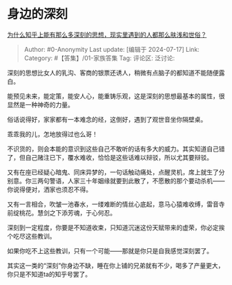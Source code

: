 # 身边的深刻
[为什么知乎上能有那么多深刻的思想，现实里遇到的人都那么肤浅和世俗？](https://www.zhihu.com/question/644027182/answer/3564225508)

> Author: #0-Anonymity
> Last update: [编辑于 2024-07-17]
> Link:
> Category: #【答集】/01-家族答集 
> Tag: 
> 评论区:
> 泛讨论:

深刻的思想比女人的乳沟、客商的银票还诱人，稍微有点脑子的都知道不能随便露白。

能预见未来，能定策，能安人心，能重铸乐观，这是深刻的思想最基本的属性，很显然是一种神奇的力量。

俗话说得好，家家都有一本难念的经，这倒好，遇到了观世音坐你隔壁桌。

乖乖我的儿，怎地放得过也么哥！

不识货的，则会本能的意识到这些自己不敢听的话有多大的威力。其实知道自己错了，但自己赌注已下，覆水难收，恰恰是这些话难以辩驳，所以尤其要辩驳。

又有在座已经疑心暗鬼、同床异梦的，一句话触动痛处，点醒灵机，席上就生了分别意。你三两句警语，人家三十年姻缘就要到此散了，不愿散的那个要动杀机——你说得便对，洒家也须忍不得。

又有一言相合，吹皱一池春水，一缕难断的情丝心底起，意马心猿难收缚，雷音寺前绽桃花。慧剑之下添芳魂，于心何忍。

深刻到一定程度，你要是不知道收束，只知道沉迷这份天赋带来的虚荣，你必定挨个吃尽这些教训。

如果你吃不上这些教训，只有一个可能——那就是你只是自我感觉深刻罢了。

其实这一类的“深刻”你身边不缺，睡在你上铺的兄弟就有不少，喝多了产量更大，你只是不知道ta的知乎号罢了。